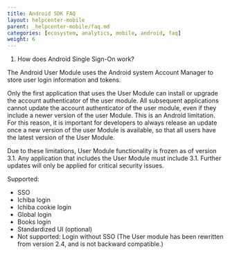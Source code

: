 ```yaml
---
title: Android SDK FAQ
layout: helpcenter-mobile
parent: _helpcenter-mobile/faq.md
categories: [ecosystem, analytics, mobile, android, faq]
weight: 6
---
```


1. How does Android Single Sign-On work?

The Android User Module uses the Android system Account Manager to store user login information and tokens.

Only the first application that uses the User Module can install or upgrade the account authenticator of the user module. All subsequent applications cannot update the account authenticator of the user module, even if they include a newer version of the user Module. This is an Android limitation. For this reason, it is important for developers to always release an update once a new version of the user Module is available, so that all users have the latest version of the User Module.

Due to these limitations, User Module functionality is frozen as of version 3.1. Any application that includes the User Module must include 3.1. Further updates will only be applied for critical security issues.

Supported:

* SSO
* Ichiba login
* Ichiba cookie login
* Global login
* Books login
* Standardized UI (optional)
* Not supported: Login without SSO (The User module has been rewritten from version 2.4, and is not backward compatible.)